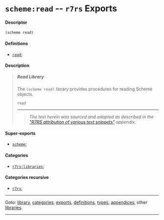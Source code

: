

<a id='export__r7rs__scheme_3a_read'></a>

# `scheme:read` -- `r7rs` Exports


<a id='export__r7rs__scheme_3a_read__descriptor'></a>

#### Descriptor

````
(scheme read)
````


<a id='export__r7rs__scheme_3a_read__definitions'></a>

#### Definitions

 * [`read`](../../r7rs/definitions/read.md#definition__r7rs__read);


<a id='export__r7rs__scheme_3a_read__description'></a>

#### Description

> ##### Read Library
> 
> The `(scheme read)` library provides procedures for reading
> Scheme objects.
> 
> ````
> read
> ````
> 
> 
> ----
> > *The text herein was sourced and adapted as described in the ["R7RS attribution of various text snippets"](../../r7rs/appendices/attribution.md#appendix__r7rs__attribution) appendix.*


<a id='export__r7rs__scheme_3a_read__super-exports'></a>

#### Super-exports

 * [`scheme`](../../r7rs/exports/scheme.md#export__r7rs__scheme);


<a id='export__r7rs__scheme_3a_read__categories'></a>

#### Categories

 * [`r7rs:libraries`](../../r7rs/categories/r7rs_3a_libraries.md#category__r7rs__r7rs_3a_libraries);


<a id='export__r7rs__scheme_3a_read__categories-recursive'></a>

#### Categories recursive

 * [`r7rs`](../../r7rs/categories/r7rs.md#category__r7rs__r7rs);

----

Goto: [library](../../r7rs/_index.md#library__r7rs), [categories](../../r7rs/categories/_index.md#toc__r7rs__categories), [exports](../../r7rs/exports/_index.md#toc__r7rs__exports), [definitions](../../r7rs/definitions/_index.md#toc__r7rs__definitions), [types](../../r7rs/types/_index.md#toc__r7rs__types), [appendices](../../r7rs/appendices/_index.md#toc__r7rs__appendices), other [libraries](../../_libraries.md#toc__libraries).

----

